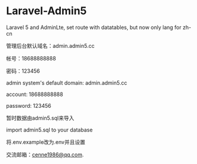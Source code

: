 # Laravel-Admin5
Laravel 5 and AdminLte, set route with datatables, but now only lang for zh-cn


管理后台默认域名：admin.admin5.cc

帐号：18688888888

密码：123456


admin system's default domain: admin.admin5.cc

account: 18688888888

password: 123456


暂时数据由admin5.sql来导入

import admin5.sql to your database


将.env.example改为.env并且设置

交流邮箱：cenne1986@qq.com.